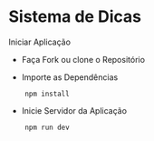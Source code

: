 # Sistema de Dicas

Iniciar Aplicação

- Faça Fork ou clone o Repositório

- Importe as Dependências

```shell
    npm install
```

- Inicie Servidor da Aplicação

```shell
    npm run dev
```